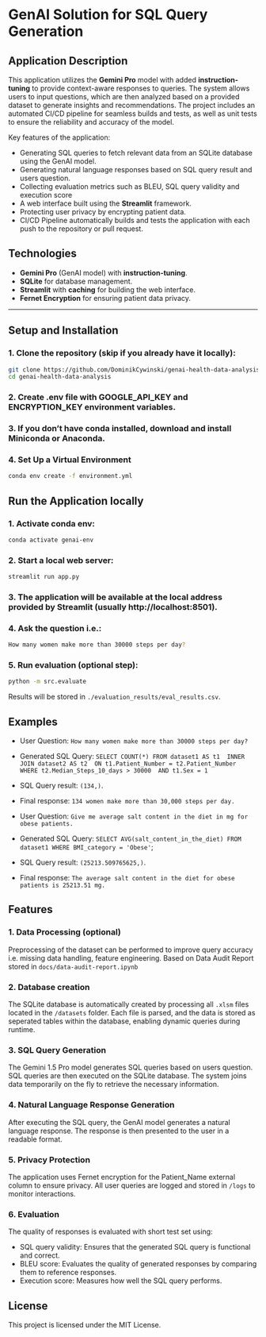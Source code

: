 # GenAI Solution for SQL Query Generation

## Application Description

This application utilizes the **Gemini Pro** model with added **instruction-tuning** to provide context-aware
responses to queries. The system allows users to input questions, which are then analyzed based on a
provided dataset to generate insights and recommendations. The project includes an automated CI/CD pipeline 
for seamless builds and tests, as well as unit tests to ensure the reliability and accuracy of the model.

Key features of the application:

- Generating SQL queries to fetch relevant data from an SQLite database using the GenAI model.
- Generating natural language responses based on SQL query result and users question.
- Collecting evaluation metrics such as BLEU, SQL query validity and execution score
- A web interface built using the **Streamlit** framework.
- Protecting user privacy by encrypting patient data.
- CI/CD Pipeline automatically builds and tests the application with each push to the repository or pull request.

## Technologies

- **Gemini Pro** (GenAI model) with **instruction-tuning**.
- **SQLite** for database management.
- **Streamlit** with **caching** for building the web interface.
- **Fernet Encryption** for ensuring patient data privacy.

---

## Setup and Installation

### 1. Clone the repository (skip if you already have it locally):

```bash
git clone https://github.com/DominikCywinski/genai-health-data-analysis.git
cd genai-health-data-analysis
```

### 2. Create .env file with GOOGLE_API_KEY and ENCRYPTION_KEY environment variables.

### 3. If you don’t have conda installed, download and install Miniconda or Anaconda.

### 4. Set Up a Virtual Environment

```bash
conda env create -f environment.yml
```

## Run the Application locally

### 1. Activate conda env:

```bash
conda activate genai-env
```

### 2. Start a local web server:

```bash
streamlit run app.py
```

### 3. The application will be available at the local address provided by Streamlit (usually http://localhost:8501).

### 4. Ask the question i.e.:

```bash
How many women make more than 30000 steps per day?
```

### 5. Run evaluation (optional step):

```bash
python -m src.evaluate
```

Results will be stored in `./evaluation_results/eval_results.csv`.

## Examples

- User Question: `How many women make more than 30000 steps per day?`

- Generated SQL Query:
  `
  SELECT COUNT(*)
  FROM dataset1 AS t1 
  INNER JOIN dataset2 AS t2 
  ON t1.Patient_Number = t2.Patient_Number 
  WHERE t2.Median_Steps_10_days > 30000 
  AND t1.Sex = 1
  `

- SQL Query result: `(134,)`.

- Final response: `134 women make more than 30,000 steps per day.`


- User Question: `Give me average salt content in the diet in mg for obese patients.`

- Generated SQL Query: `SELECT AVG(salt_content_in_the_diet) FROM dataset1 WHERE BMI_category = 'Obese'`;

- SQL Query result: `(25213.509765625,)`.

- Final response: `The average salt content in the diet for obese patients is 25213.51 mg.`

## Features

### 1. Data Processing (optional)

Preprocessing of the dataset can be performed to improve query accuracy i.e. missing data handling, feature engineering.
Based on Data Audit Report stored in `docs/data-audit-report.ipynb`

### 2. Database creation

The SQLite database is automatically created by processing all `.xlsm` files located in the `/datasets` folder. Each
file is parsed, and the data is stored as seperated tables within the database, enabling dynamic queries during runtime.

### 3. SQL Query Generation

The Gemini 1.5 Pro model generates SQL queries based on users question.
SQL queries are then executed on the SQLite database.
The system joins data temporarily on the fly to retrieve the necessary information.

### 4. Natural Language Response Generation

After executing the SQL query, the GenAI model generates a natural language response.
The response is then presented to the user in a readable format.

### 5. Privacy Protection

The application uses Fernet encryption for the Patient_Name external column to ensure privacy.
All user queries are logged and stored in `/logs` to monitor interactions.

### 6. Evaluation

The quality of responses is evaluated with short test set using:

- SQL query validity: Ensures that the generated SQL query is functional and correct.
- BLEU score: Evaluates the quality of generated responses by comparing them to reference responses.
- Execution score: Measures how well the SQL query performs.

## License

This project is licensed under the MIT License.
